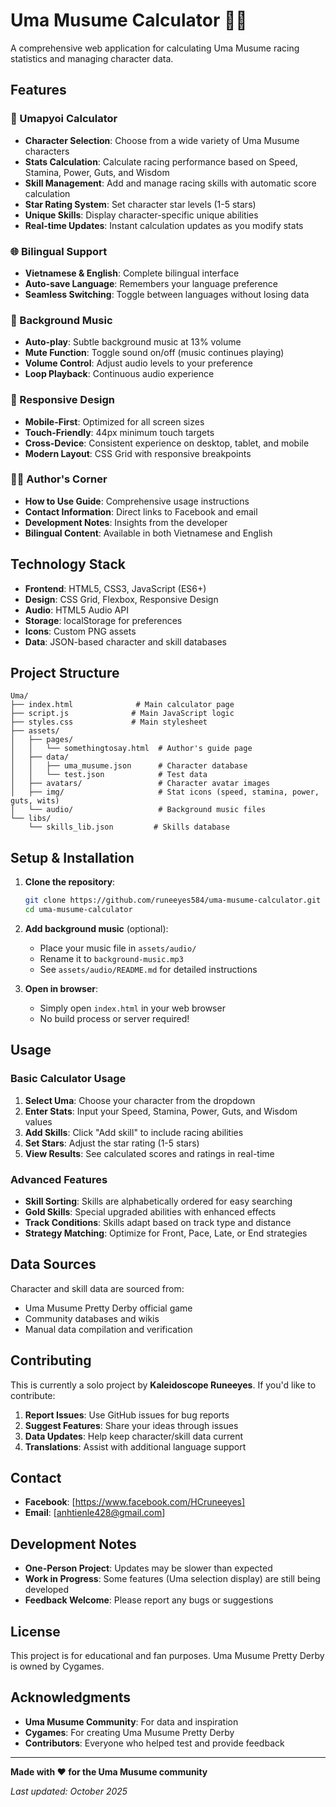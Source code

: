 # Uma Musume Calculator 🐎✨

A comprehensive web application for calculating Uma Musume racing statistics and managing character data.

## Features

### 🏁 Umapyoi Calculator
- **Character Selection**: Choose from a wide variety of Uma Musume characters
- **Stats Calculation**: Calculate racing performance based on Speed, Stamina, Power, Guts, and Wisdom
- **Skill Management**: Add and manage racing skills with automatic score calculation
- **Star Rating System**: Set character star levels (1-5 stars)
- **Unique Skills**: Display character-specific unique abilities
- **Real-time Updates**: Instant calculation updates as you modify stats

### 🌐 Bilingual Support
- **Vietnamese & English**: Complete bilingual interface
- **Auto-save Language**: Remembers your language preference
- **Seamless Switching**: Toggle between languages without losing data

### 🎵 Background Music
- **Auto-play**: Subtle background music at 13% volume
- **Mute Function**: Toggle sound on/off (music continues playing)
- **Volume Control**: Adjust audio levels to your preference
- **Loop Playback**: Continuous audio experience

### 📱 Responsive Design
- **Mobile-First**: Optimized for all screen sizes
- **Touch-Friendly**: 44px minimum touch targets
- **Cross-Device**: Consistent experience on desktop, tablet, and mobile
- **Modern Layout**: CSS Grid with responsive breakpoints

### 👨‍💻 Author's Corner
- **How to Use Guide**: Comprehensive usage instructions
- **Contact Information**: Direct links to Facebook and email
- **Development Notes**: Insights from the developer
- **Bilingual Content**: Available in both Vietnamese and English

## Technology Stack

- **Frontend**: HTML5, CSS3, JavaScript (ES6+)
- **Design**: CSS Grid, Flexbox, Responsive Design
- **Audio**: HTML5 Audio API
- **Storage**: localStorage for preferences
- **Icons**: Custom PNG assets
- **Data**: JSON-based character and skill databases

## Project Structure

```
Uma/
├── index.html              # Main calculator page
├── script.js              # Main JavaScript logic
├── styles.css             # Main stylesheet
├── assets/
│   ├── pages/
│   │   └── somethingtosay.html  # Author's guide page
│   ├── data/
│   │   ├── uma_musume.json      # Character database
│   │   └── test.json            # Test data
│   ├── avatars/                 # Character avatar images
│   ├── img/                     # Stat icons (speed, stamina, power, guts, wits)
│   └── audio/                   # Background music files
└── libs/
    └── skills_lib.json         # Skills database
```

## Setup & Installation

1. **Clone the repository**:
   ```bash
   git clone https://github.com/runeeyes584/uma-musume-calculator.git
   cd uma-musume-calculator
   ```

2. **Add background music** (optional):
   - Place your music file in `assets/audio/`
   - Rename it to `background-music.mp3`
   - See `assets/audio/README.md` for detailed instructions

3. **Open in browser**:
   - Simply open `index.html` in your web browser
   - No build process or server required!

## Usage

### Basic Calculator Usage
1. **Select Uma**: Choose your character from the dropdown
2. **Enter Stats**: Input your Speed, Stamina, Power, Guts, and Wisdom values
3. **Add Skills**: Click "Add skill" to include racing abilities
4. **Set Stars**: Adjust the star rating (1-5 stars)
5. **View Results**: See calculated scores and ratings in real-time

### Advanced Features
- **Skill Sorting**: Skills are alphabetically ordered for easy searching
- **Gold Skills**: Special upgraded abilities with enhanced effects
- **Track Conditions**: Skills adapt based on track type and distance
- **Strategy Matching**: Optimize for Front, Pace, Late, or End strategies

## Data Sources

Character and skill data are sourced from:
- Uma Musume Pretty Derby official game
- Community databases and wikis
- Manual data compilation and verification

## Contributing

This is currently a solo project by **Kaleidoscope Runeeyes**. If you'd like to contribute:

1. **Report Issues**: Use GitHub issues for bug reports
2. **Suggest Features**: Share your ideas through issues
3. **Data Updates**: Help keep character/skill data current
4. **Translations**: Assist with additional language support

## Contact

- **Facebook**: [https://www.facebook.com/HCruneeyes]
- **Email**: [anhtienle428@gmail.com]

## Development Notes

- **One-Person Project**: Updates may be slower than expected
- **Work in Progress**: Some features (Uma selection display) are still being developed
- **Feedback Welcome**: Please report any bugs or suggestions

## License

This project is for educational and fan purposes. Uma Musume Pretty Derby is owned by Cygames.

## Acknowledgments

- **Uma Musume Community**: For data and inspiration
- **Cygames**: For creating Uma Musume Pretty Derby
- **Contributors**: Everyone who helped test and provide feedback

---

**Made with ❤️ for the Uma Musume community**

*Last updated: October 2025*
